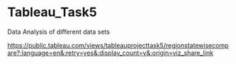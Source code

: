# Tableau_Task5
Data Analysis of different data sets

https://public.tableau.com/views/tableauprojecttask5/regionstatewisecompare?:language=en&:retry=yes&:display_count=y&:origin=viz_share_link

